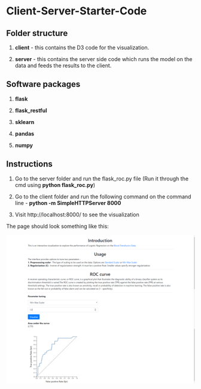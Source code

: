 # Client-Server-Starter-Code

## Folder structure

1. **client** - this contains the D3 code for the visualization.

2. **server** - this contains the server side code which runs the model on the data and feeds the results to the client.


## Software packages

1. **flask**

2. **flask_restful**

3. **sklearn**

4. **pandas**

5. **numpy**


## Instructions

1. Go to the server folder and run the flask_roc.py file (Run it through the cmd using __python flask_roc.py__)

2. Go to the client folder and run the following command on the command line - __python -m SimpleHTTPServer 8000__

3. Visit http://localhost:8000/ to see the visualization

The page should look something like this:


<img src="https://github.com/sureshaks/client-server-viz/blob/master/landing_page.png"  alt="Home page"/>